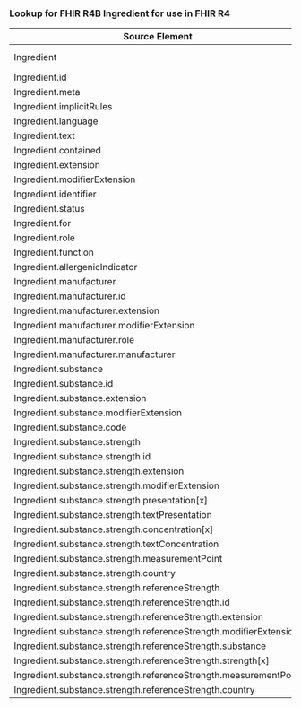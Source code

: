 ### Lookup for FHIR R4B Ingredient for use in FHIR R4

| Source Element | Usage | Target |
| -------------- | ----- | ------ |
| Ingredient | UseExtension | http://hl7.org/fhir/4.3/StructureDefinition/extension-Ingredient |
| Ingredient.id | UseExtensionFromAncestor | - |
| Ingredient.meta | UseExtensionFromAncestor | - |
| Ingredient.implicitRules | UseExtensionFromAncestor | - |
| Ingredient.language | UseExtensionFromAncestor | - |
| Ingredient.text | UseExtensionFromAncestor | - |
| Ingredient.contained | UseExtensionFromAncestor | - |
| Ingredient.extension | UseExtensionFromAncestor | - |
| Ingredient.modifierExtension | UseExtensionFromAncestor | - |
| Ingredient.identifier | UseExtensionFromAncestor | - |
| Ingredient.status | UseExtensionFromAncestor | - |
| Ingredient.for | UseExtensionFromAncestor | - |
| Ingredient.role | UseExtensionFromAncestor | - |
| Ingredient.function | UseExtensionFromAncestor | - |
| Ingredient.allergenicIndicator | UseExtensionFromAncestor | - |
| Ingredient.manufacturer | UseExtensionFromAncestor | - |
| Ingredient.manufacturer.id | UseExtensionFromAncestor | - |
| Ingredient.manufacturer.extension | UseExtensionFromAncestor | - |
| Ingredient.manufacturer.modifierExtension | UseExtensionFromAncestor | - |
| Ingredient.manufacturer.role | UseExtensionFromAncestor | - |
| Ingredient.manufacturer.manufacturer | UseExtensionFromAncestor | - |
| Ingredient.substance | UseExtensionFromAncestor | - |
| Ingredient.substance.id | UseExtensionFromAncestor | - |
| Ingredient.substance.extension | UseExtensionFromAncestor | - |
| Ingredient.substance.modifierExtension | UseExtensionFromAncestor | - |
| Ingredient.substance.code | UseExtensionFromAncestor | - |
| Ingredient.substance.strength | UseExtensionFromAncestor | - |
| Ingredient.substance.strength.id | UseExtensionFromAncestor | - |
| Ingredient.substance.strength.extension | UseExtensionFromAncestor | - |
| Ingredient.substance.strength.modifierExtension | UseExtensionFromAncestor | - |
| Ingredient.substance.strength.presentation[x] | UseExtensionFromAncestor | - |
| Ingredient.substance.strength.textPresentation | UseExtensionFromAncestor | - |
| Ingredient.substance.strength.concentration[x] | UseExtensionFromAncestor | - |
| Ingredient.substance.strength.textConcentration | UseExtensionFromAncestor | - |
| Ingredient.substance.strength.measurementPoint | UseExtensionFromAncestor | - |
| Ingredient.substance.strength.country | UseExtensionFromAncestor | - |
| Ingredient.substance.strength.referenceStrength | UseExtensionFromAncestor | - |
| Ingredient.substance.strength.referenceStrength.id | UseExtensionFromAncestor | - |
| Ingredient.substance.strength.referenceStrength.extension | UseExtensionFromAncestor | - |
| Ingredient.substance.strength.referenceStrength.modifierExtension | UseExtensionFromAncestor | - |
| Ingredient.substance.strength.referenceStrength.substance | UseExtensionFromAncestor | - |
| Ingredient.substance.strength.referenceStrength.strength[x] | UseExtensionFromAncestor | - |
| Ingredient.substance.strength.referenceStrength.measurementPoint | UseExtensionFromAncestor | - |
| Ingredient.substance.strength.referenceStrength.country | UseExtensionFromAncestor | - |
